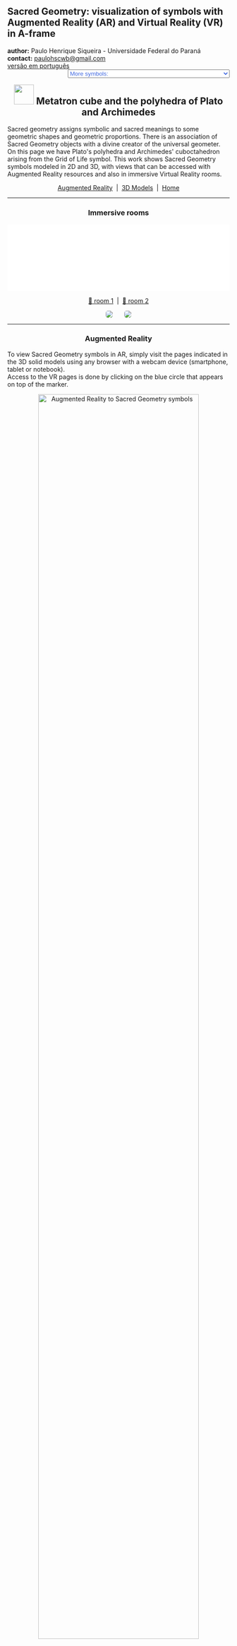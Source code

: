 <link rel="stylesheet" href="../scripts/style.css">
<meta charset="utf-8">
<link rel="icon" type="image/png" href="vr/salas/imagens/icone.png">
<h2>Sacred Geometry: visualization of symbols with Augmented Reality (AR) and Virtual Reality (VR) in A-frame</h2>
 <b>author:</b> Paulo Henrique Siqueira - Universidade Federal do Paraná
 <br><b>contact:</b> <a href="#">paulohscwb@gmail.com</a>
 <br><a href="https://paulohscwb.github.io/SacredGeometry/metatron/pt-br/">versão em português</a>
 <form style="margin: 0 auto; float:right; text-align:right; width:100%; margin-bottom:15px;">
	<select id="url" onchange="urlHandler(this.value)" style="color:royalblue;">
		<option disabled selected value>More symbols:</option>
		<option value="../symbols/">Sacred Geometry symbols</option>
		<option value="../flower/">Flower of life and the polyhedra of Plato and Archimedes</option>
		<option value="../fruit/">Fruit of life and the polyhedra of Plato and Archimedes</option>
		<option value="../grid/">Grid of life and the polyhedra of Plato and Archimedes</option>
		<option disabled value="../metatron/">Metatron cube and the polyhedra of Plato and Archimedes</option>
	</select>
</form>
<script>
function urlHandler(value) {                               
    window.location.assign(`${value}`);
}
</script>

<p id="p1"></p>
  <h2 align="center"><img src="vr/salas/imagens/icone.png" style="margin-bottom:-10px" width="45"> Metatron cube and the polyhedra of Plato and Archimedes</h2>
Sacred geometry assigns symbolic and sacred meanings to some geometric shapes and geometric proportions. There is an association of Sacred Geometry objects with a divine creator of the universal geometer. On this page we have Plato's polyhedra and Archimedes' cuboctahedron arising from the Grid of Life symbol.
This work shows Sacred Geometry symbols modeled in 2D and 3D, with views that can be accessed with Augmented Reality resources and also in immersive Virtual Reality rooms.

<p align="center"><a href="#ra">Augmented Reality</a><span>&nbsp;&nbsp;|&nbsp;&nbsp;</span><a href="#m3d">3D Models</a><span>&nbsp;&nbsp;|&nbsp;&nbsp;</span><a href="../">Home</a></p>
  <hr>
 <h3 align="center">Immersive rooms</h3>
  <div class="embed-container"><iframe width="100%" src="sala1.htm" title="Sala Imersiva dos símbolos da Geometria Sagrada" frameborder="0" loading="lazy"></iframe></div>
  <p align="center"><a href="sala1.htm" target="_blank">&#x1f517; room 1</a><span>&nbsp;&nbsp;|&nbsp;&nbsp;</span><a href="sala2.htm" target="_blank">&#x1f517; room 2</a></p>
  <p align="center"><img src="vr/salas/videos/meta1.gif" style="max-width: 47%; border-radius:5px; margin-right:5%" loading="lazy"/><img src="vr/salas/videos/meta2.gif" style="max-width: 47%; border-radius:5px" loading="lazy"/></p>
  <hr>
  <h3 id="ra" align="center">Augmented Reality</h3>
  To view Sacred Geometry symbols in AR, simply visit the pages indicated in the 3D solid models using any browser with a webcam device (smartphone, tablet or notebook).
<br>Access to the VR pages is done by clicking on the blue circle that appears on top of the marker.
<p align="center"><img style="border-radius:7px;" alt="Augmented Reality to Sacred Geometry symbols" src="ar/example.png" width="85%"></p>
<hr>
<h3 id="m3d" align="center">3D models</h3>
<!--<iframe width="560" height="315" style="max-width:100%" src="https://www.youtube.com/embed/playlist?list=PLy0I_lGW8HxUe5JKRgjVq_w2Qo2nyZWyk" title="YouTube video player" frameborder="0" allow="accelerometer; autoplay; clipboard-write; encrypted-media; gyroscope; picture-in-picture; web-share" allowfullscreen></iframe>-->
<h4>1. Metatron cube - tetrahedron</h4>
<a href="vr/Metatron2d_tetrahedron.htm" target="_blank" title="3D model" class="fotoA"><img src="ar/61A.png" class="foto" alt="Metatron cube - tetrahedron"></a><img src="ar/61.png" class="qr">
 <br><br><br>Plato conceived the world as being composed of four basic elements: Earth, Fire, Air and Water. Furthermore, Plato established a mystical association between these elements and the Platonic solids. Thus, the tetrahedron is associated with Fire and corresponds to the first circumference of the Seed of Life symbol. The vertices of the regular tetrahedron appear on some circumferences of the Metatron cube symbol.
 <br><br>
  <a href="ra.html" class="raAR" title="Augmented reality" target="_blank"></a>
 <hr>
<h4>2. Metatron cube - cube</h4>
<a href="vr/Metatron2d_cube.htm" target="_blank" title="3D model" class="fotoA"><img src="ar/62A.png" class="foto" alt="Metatron cube - cube"></a><img src="ar/62.png" class="qr">
 <br><br><br>According to Plato's mystical correspondence, the cube is associated with the Earth and corresponds to the second circumference of the Seed of Life symbol. The vertices of the cube appear on some circumferences of the Metatron cube symbol.
 <br><br>
 <a href="ra.html" class="raAR" title="Augmented reality" target="_blank"></a>
<hr>
<h4>3. Metatron cube - octahedron</h4>
<a href="vr/Metatron2d_octahedron.htm" target="_blank" title="3D model" class="fotoA"><img src="ar/63A.png" class="foto" alt="Metatron cube - octahedron"></a><img src="ar/63.png" class="qr">
 <br><br><br>According to Plato's mystical correspondence, the octahedron is associated with Air and corresponds to the third circumference of the Seed of Life symbol. The vertices of the regular octahedron appear on some circumferences of the Metatron cube symbol.
 <br><br>
 <a href="ra.html" class="raAR" title="Augmented reality" target="_blank"></a>
 <hr>
<h4>4. Metatron cube - icosahedron</h4>
<a href="vr/Metatron2d_icosahedron.htm" target="_blank" title="3D model" class="fotoA"><img src="ar/64A.png" class="foto" alt="Metatron cube - icosahedron"></a><img src="ar/64.png" class="qr">
 <br><br><br>According to Plato's mystical correspondence, the icosahedron is associated with Water and corresponds to the fourth circumference of the Seed of Life symbol. The vertices of the regular icosahedron appear overlapping or correspondingly associated with some circumferences of the Metatron cube symbol.
 <br><br>
 <a href="ra.html" class="raAR" title="Augmented reality" target="_blank"></a>
<hr>
<h4>5. Metatron cube - dodecahedron</h4>
<a href="vr/Metatron2d_dodecahedron.htm" target="_blank" title="3D model" class="fotoA"><img src="ar/65A.png" class="foto" alt="Metatron cube - dodecahedron"></a><img src="ar/65.png" class="qr">
 <br><br><br>According to Plato's mystical correspondence, the dodecahedron is associated with the Universe and corresponds to the fifth circumference of the Seed of Life symbol. The vertices of the regular dodecahedron appear overlapping or correspondingly associated with some circumferences of the Metatron cube symbol.
 <br><br>
  <a href="ra.html" class="raAR" title="Augmented reality" target="_blank"></a>
 <hr>
<h4>6. Metatron cube - star tetrahedron</h4>
<a href="vr/Metatron2d_tetrahedronStar.htm" target="_blank" title="3D model" class="fotoA"><img src="ar/66A.png" class="foto" alt="Metatron cube - star tetrahedron"></a><img src="ar/66.png" class="qr">
 <br><br><br>The Merkabah or Star tetrahedron or Star of Davi is the geometric figure that represents male and female energy  Heaven and Earth. The Star tetrahedron corresponds to the sixth circumference of the Seed of Life symbol and the vertices of this solid appear overlapping with some circumferences of the Metatron cube symbol.
 <br><br>
 <a href="ra.html" class="raAR" title="Augmented reality" target="_blank"></a>
 <hr>
<h4>7. Metatron cube - cuboctahedron</h4>
<a href="vr/Metatron2d_cuboctahedron.htm" target="_blank" title="3D model" class="fotoA"><img src="ar/67A.png" class="foto" alt="Metatron cube - cuboctahedron"></a><img src="ar/67.png" class="qr">
 <br><br><br>The Archimedes cuboctahedron represents the Energy Vector of Equilibrium. The cuboctahedron corresponds to the seventh circumference of the Seed of Life symbol and the vertices of this solid appear overlapping or in correspondence with some circumferences of the Metatron cube symbol.
 <br><br>
  <a href="ra.html" class="raAR" title="Augmented reality" target="_blank"></a>
 <hr>
<h4>8. Metatron cube 3D - cuboctahedron v1</h4>
<a href="vr/Metatron3d_cuboctahedron.htm" target="_blank" title="3D model" class="fotoA"><img src="ar/68A.png" class="foto" alt="Metatron cube 3D"></a><img src="ar/68.png" class="qr">
 <br><br><br>In this representation we have the 3D model of the Metatron cube symbol built with 3 rotations around one of the symbols. Joining the intersections of the external lines, we obtain an Archimedean cuboctahedron.
 <br><br>
 <a href="ra.html" class="raAR" title="Augmented reality" target="_blank"></a>
 <hr>
<h4>9. Metatron cube 3D - tetrahedron</h4>
<a href="vr/MetatronCube3d_tetrahedron.htm" target="_blank" title="3D model" class="fotoA"><img src="ar/69A.png" class="foto" alt="Metatron cube 3D - tetrahedron"></a><img src="ar/69.png" class="qr">
 <br><br><br>The tetrahedron is associated with Fire and corresponds to the first circumference of the Seed of Life symbol. The regular tetrahedron appears inscribed in the 3D Metatron cube symbol.
 <br><br>
 <a href="ra1.html" class="raAR" title="Augmented reality" target="_blank"></a>
 <hr>
<h4>10. Metatron cube 3D - cube</h4>
<a href="vr/MetatronCube3d_cube.htm" target="_blank" title="3D model" class="fotoA"><img src="ar/70A.png" class="foto" alt="Metatron cube 3D - tetrahedron"></a><img src="ar/70.png" class="qr">
 <br><br><br>The cube is associated with the Earth and corresponds to the second circumference of the Seed of Life symbol. The cube appears inscribed in the 3D Metatron cube symbol.
 <br><br>
 <a href="ra1.html" class="raAR" title="Augmented reality" target="_blank"></a>
 <p class="topop"><a href="#p1" class="topo">back to top</a></p>
 <hr>
<h4>11. Metatron cube 3D - octahedron</h4>
<a href="vr/MetatronCube3d_octahedron.htm" target="_blank" title="3D model" class="fotoA"><img src="ar/71A.png" class="foto" alt="Metatron cube 3D - octahedron"></a><img src="ar/71.png" class="qr">
 <br><br><br>The octahedron is associated with the Air and corresponds to the third circumference of the Seed of Life symbol. The regular octahedron appears inscribed in the 3D Metatron cube symbol.
 <br><br>
 <a href="ra1.html" class="raAR" title="Augmented reality" target="_blank"></a>
 <hr>
<h4>12. Metatron cube 3D - icosahedron</h4>
<a href="vr/MetatronCube3d_icosahedron.htm" target="_blank" title="3D model" class="fotoA"><img src="ar/72A.png" class="foto" alt="Metatron cube 3D - icosahedron"></a><img src="ar/72.png" class="qr">
 <br><br><br>The icosahedron is associated with Water and corresponds to the fourth circumference of the Seed of Life symbol. The regular icosahedron appears circumscribed in the 3D Metatron cube symbol.
 <br><br>
 <a href="ra1.html" class="raAR" title="Augmented reality" target="_blank"></a>
 <hr>
<h4>13. Metatron cube 3D - dodecahedron</h4>
<a href="vr/MetatronCube3d_dodecahedron.htm" target="_blank" title="3D model" class="fotoA"><img src="ar/73A.png" class="foto" alt="Metatron cube 3D - dodecahedron"></a><img src="ar/73.png" class="qr">
 <br><br><br>The dodecahedron is associated with the Universe and corresponds to the fifth circumference of the Seed of Life symbol. The regular dodecahedron appears circumscribed in the 3D Metatron cube symbol.
 <br><br>
 <a href="ra1.html" class="raAR" title="Augmented reality" target="_blank"></a>
 <hr>
<h4>14. Metatron cube 3D - star tetrahedron</h4>
<a href="vr/MetatronCube3d_tetrahedronStar.htm" target="_blank" title="3D model" class="fotoA"><img src="ar/74A.png" class="foto" alt="Metatron cube 3D - star tetrahedron"></a><img src="ar/74.png" class="qr">
 <br><br><br>The Merkabah or Star tetrahedron or Star of Davi corresponds to the sixth circumference of the Seed of Life symbol. The star tetrahedron appears inscribed in the 3D Metatron cube symbol.
 <br><br>
 <a href="ra1.html" class="raAR" title="Augmented reality" target="_blank"></a>
 <hr>
<h4>15. Metatron cube 3D - cuboctahedron v2</h4>
<a href="vr/MetatronCube3d_cuboctahedron.htm" target="_blank" title="3D model" class="fotoA"><img src="ar/75A.png" class="foto" alt="Metatron cube 3D - cuboctahedron"></a><img src="ar/75.png" class="qr">
 <br><br><br>The Archimedes cuboctahedron represents the Energy Vector of Equilibrium and corresponds to the seventh circumference of the Seed of Life symbol. The cuboctahedron appears inscribed in the 3D Metatron cube symbol.
 <br><br>
 <a href="ra1.html" class="raAR" title="Augmented reality" target="_blank"></a>
 <p class="topop"><a href="#p1" class="topo">back to top</a></p>
<hr>

<br><a rel="license" href="http://creativecommons.org/licenses/by-nc-nd/4.0/"><img alt="Licença Creative Commons" style="border-width:0" src="https://i.creativecommons.org/l/by-nc-nd/4.0/88x31.png" loading="lazy"/></a><br /><span xmlns:dct="http://purl.org/dc/terms/" property="dct:title">Metatron cube and the polyhedra of Plato and Archimedes - Visualization of symbols with Augmented Reality and Virtual Reality</span> by <a xmlns:cc="http://creativecommons.org/ns#" href="https://paulohscwb.github.io/SacredGeometry/metatron/" property="cc:attributionName" rel="cc:attributionURL">Paulo Henrique Siqueira</a> is licensed with a license <a rel="license" href="http://creativecommons.org/licenses/by-nc-nd/4.0/">Creative Commons Attribution-NonCommercial-NoDerivatives 4.0 International</a>.

<h4>How to cite this work:</h4> 
<p>Siqueira, P.H., "Metatron cube and the polyhedra of Plato and Archimedes: Visualization of symbols with Augmented Reality and Virtual Reality". Available in: <https://paulohscwb.github.io/SacredGeometry/metatron/>, November 2024.</p>
<!--<a target="_blank" href="https://doi.org/10.5281/zenodo.8272770"><img src="https://zenodo.org/badge/DOI/10.5281/zenodo.8272770.svg" alt="DOI"></a>-->
<br><br><b>References:</b>
<br>Pardesco. "Sacred Geometry Art, Symbols & Meanings". <a href="https://pardesco.com/blogs/news/sacred-geometry-art-symbols-meanings" target="_blank">https://pardesco.com/blogs/news/sacred-geometry-art-symbols-meanings</a>
<br>Weisstein, Eric W. "Platonic Solid" From MathWorld-A Wolfram Web Resource. <a href="http://mathworld.wolfram.com/PlatonicSolid.html" target="_blank">http://mathworld.wolfram.com/PlatonicSolid.html</a>
<br>Wikipedia <a href="https://en.wikipedia.org/wiki/en.wikipedia.org/wiki/Platonic_solid" target="_blank">https://en.wikipedia.org/wiki/Platonic_solid</a>
<br>Solar System Scope. "Solar Textures: Stars and Milky Way". <a href="http://dmccooey.com/polyhedra/" target="_blank">https://www.solarsystemscope.com/textures/</a>
